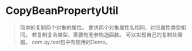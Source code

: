 # CopyBeanPropertyUtil
> 简单的复制两个对象的属性。
> 要求两个对象属性名相同、对应属性类型相同。
> 若复制复合类型，需要有无参构造函数。
> 可以实现自己的复制处理器。
> com.qy.test包中有使用的Demo。

